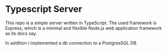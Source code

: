 # Typescript Server

This repo is a simple server written in TypeScript. The used framework is Express, which is a minimal and flexible Node.js web application framework as its docs say.

In addition I implemented a db connection to a PostgresSQL DB
